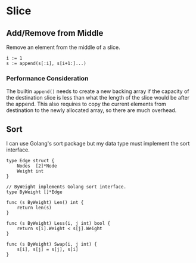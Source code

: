 # Slice

## Add/Remove from Middle

Remove an element from the middle of a slice.

```golang
i := 1
s := append(s[:i], s[i+1:]...)
```

### Performance Consideration

The builtin `append()` needs to create a new backing array if the capacity of the destination slice
is less than what the length of the slice would be after the append. This also requires to copy the
current elements from destination to the newly allocated array, so there are much overhead.

## Sort

I can use Golang's sort package but my data type must implement the sort interface.

```golang
type Edge struct {
    Nodes  [2]*Node
    Weight int
}

// ByWeight implements Golang sort interface.
type ByWeight []*Edge

func (s ByWeight) Len() int {
    return len(s)
}

func (s ByWeight) Less(i, j int) bool {
    return s[i].Weight < s[j].Weight
}

func (s ByWeight) Swap(i, j int) {
    s[i], s[j] = s[j], s[i]
}
```
